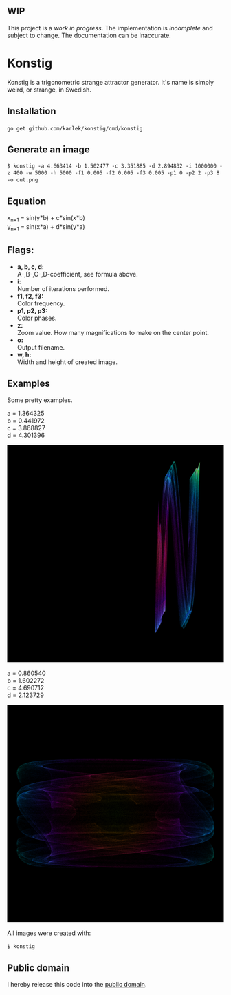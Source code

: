 WIP
---
This project is a *work in progress*. The implementation is *incomplete* and
subject to change. The documentation can be inaccurate.

Konstig
======

Konstig is a trigonometric strange attractor generator. It's name is simply weird, or strange, in Swedish.

Installation
------------

`go get github.com/karlek/konstig/cmd/konstig`

Generate an image
-----------------

```shell
$ konstig -a 4.663414 -b 1.502477 -c 3.351885 -d 2.894832 -i 1000000 -z 400 -w 5000 -h 5000 -f1 0.005 -f2 0.005 -f3 0.005 -p1 0 -p2 2 -p3 8 -o out.png
```

Equation
--------

x<sub>n+1</sub> = sin(y\*b) + c\*sin(x\*b)  
y<sub>n+1</sub> = sin(x\*a) + d\*sin(y\*a)

Flags:
------

* __a, b, c, d:__  
    A-,B-,C-,D-coefficient, see formula above.
* __i:__  
    Number of iterations performed.
* __f1, f2, f3:__  
    Color frequency.
* __p1, p2, p3:__  
    Color phases.
* __z:__  
    Zoom value. How many magnifications to make on the center point.
* __o:__  
    Output filename.
* __w, h:__  
    Width and height of created image.

Examples
--------

Some pretty examples. 

a = 1.364325  
b = 0.441972  
c = 3.868827  
d = 4.301396  

![A strange attractor which looks like a paint brush](https://github.com/karlek/konstig/blob/master/examples/1.364325_0.441972_3.868827_4.301396.png?raw=true)

a = 0.860540  
b = 1.602272  
c = 4.690712  
d = 2.123729  

![A strange attractor looking like a blanket of silk](https://github.com/karlek/konstig/blob/master/examples/0.860540_1.602272_4.690712_2.123729.png?raw=true)

All images were created with:
```shell
$ konstig
```

Public domain
-------------
I hereby release this code into the [public domain](https://creativecommons.org/publicdomain/zero/1.0/).
